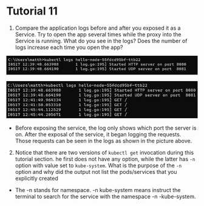 # Tutorial 11

1. Compare the application logs before and after you exposed it as a Service.
Try to open the app several times while the proxy into the Service is running.
What do you see in the logs? Does the number of logs increase each time you open the app?

![alt text](log-before.png)

![alt text](log-after.png)

- Before exposing the service, the log only shows which port the server is on. After the exposal of the service, it began logging the requests. Those requests can be seen in the logs as shown in the picture above.

2. Notice that there are two versions of `kubectl get` invocation during this tutorial section. he first does not have any option, while the latter has `-n` option with value set to
 `kube-system`.
 What is the purpose of the `-n` option and why did the output not list the pods/services that you
 explicitly created

- The -n stands for namespace. -n kube-system means instruct the terminal to search for the service with the namespace -n -kube-system.

